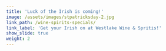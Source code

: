 ```yaml
---
title: 'Luck of the Irish is coming!'
image: /assets/images/stpatricksday-2.jpg
link_path: /wine-spirits-specials/
link_label: 'Get your Irish on at Westlake Wine & Spritis!'
show_slide: true
weight: 2
---
```




